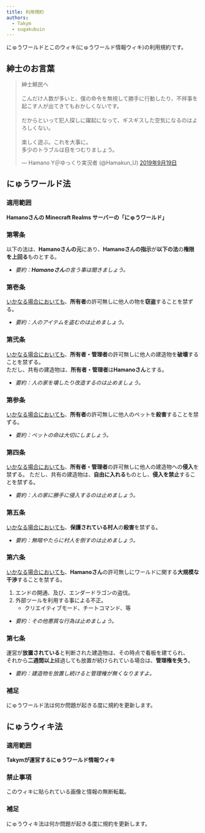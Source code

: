 ```yaml
---
title: 利用規約
authors:
  - Takym
  - sugakubuin
---
```

にゅうワールドとこのウィキ(にゅうワールド情報ウィキ)の利用規約です。

## 紳士のお言葉
<blockquote class="twitter-tweet" data-lang="ja"><p lang="ja" dir="ltr">紳士鯖民へ<br><br>こんだけ人数が多いと、僕の命令を無視して勝手に行動したり、不祥事を起こす人が出てきてもおかしくないです。<br><br>だからといって犯人探しに躍起になって、ギスギスした空気になるのはよろしくない。<br><br>楽しく遊ぶ。これを大事に。<br>多少のトラブルは目をつむりましょう。</p>&mdash; Hamano Y＠ゆっくり実況者 (@Hamakun_U) <a href="https://twitter.com/Hamakun_U/status/1174701628584280064?ref_src=twsrc%5Etfw">2019年9月19日</a></blockquote>
<script async src="https://platform.twitter.com/widgets.js" charset="utf-8"></script>

## にゅうワールド法
### 適用範囲
**Hamanoさんの Minecraft Realms サーバーの「にゅうワールド」**

### 第零条
以下の法は、**Hamanoさんの元**にあり、**Hamanoさんの指示**が**以下の法**の**権限を上回る**ものとする。
* *要約：**Hamanoさん**の言う事は聞きましょう。*

### 第壱条
<u>いかなる場合においても</u>、**所有者**の許可無しに他人の物を**窃盗**することを禁ずる。
* *要約：人のアイテムを盗むのは止めましょう。*

### 第弐条
<u>いかなる場合においても</u>、**所有者・管理者**の許可無しに他人の建造物を**破壊**することを禁ずる。<br />
ただし、共有の建造物は、**所有者・管理者**は**Hamanoさん**とする。
* *要約：人の家を壊したり改造するのは止めましょう。*

### 第参条
<u>いかなる場合においても</u>、**所有者**の許可無しに他人のペットを**殺害**することを禁ずる。
* *要約：ペットの命は大切にしましょう。*

### 第四条
<u>いかなる場合においても</u>、**所有者・管理者**の許可無しに他人の建造物への**侵入**を禁ずる。
ただし、共有の建造物は、**自由に入れる**ものとし、**侵入を禁止**することを禁ずる。
* *要約：人の家に勝手に侵入するのは止めましょう。*

### 第五条
<u>いかなる場合においても</u>、**保護されている村人**の**殺害**を禁ずる。
* *要約：無暗やたらに村人を倒すのは止めましょう。*

### 第六条
<u>いかなる場合においても</u>、**Hamanoさん**の許可無しにワールドに関する**大規模な干渉**することを禁ずる。
1. エンドの開通、及び、エンダードラゴンの盗伐。
2. 外部ツールを利用する事による不正。
	* クリエイティブモード、チートコマンド、等
* *要約：その他悪質な行為は止めましょう。*

### 第七条
運営が**放置されている**と判断された建造物は、その時点で看板を建てられ、<br />
それから**二週間以上**経過しても放置が続けられている場合は、**管理権を失う**。

* *要約：建造物を放置し続けると管理権が無くなりますよ。*

### 補足
にゅうワールド法は何か問題が起きる度に規約を更新します。

## にゅうウィキ法
### 適用範囲
**Takymが運営するにゅうワールド情報ウィキ**

### 禁止事項
このウィキに貼られている画像と情報の無断転載。

### 補足
にゅうウィキ法は何か問題が起きる度に規約を更新します。
